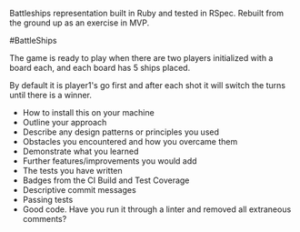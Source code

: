Battleships representation built in Ruby and tested in RSpec.  Rebuilt from the ground up as an exercise in MVP.

#BattleShips

The game is ready to play when there are two players initialized with a board each, and each board has 5 ships placed. 

By default it is player1's go first and after each shot it will switch the turns until there is a winner. 

	
- How to install this on your machine
- Outline your approach
- Describe any design patterns or principles you used
- Obstacles you encountered and how you overcame them
- Demonstrate what you learned
- Further features/improvements you would add
- The tests you have written
- Badges from the CI Build and Test Coverage
- Descriptive commit messages
- Passing tests
- Good code. Have you run it through a linter and removed all extraneous comments?

